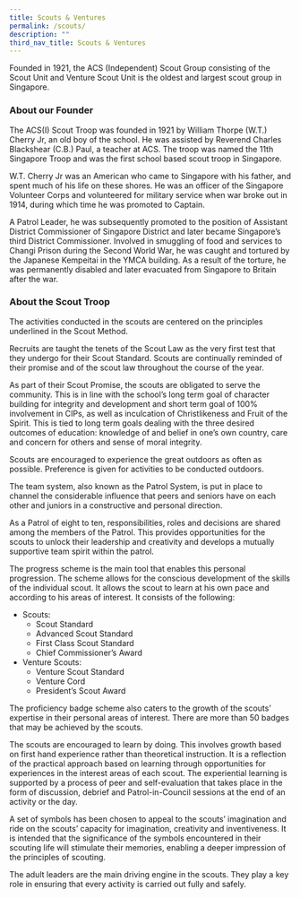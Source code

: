 ```yaml
---
title: Scouts & Ventures
permalink: /scouts/
description: ""
third_nav_title: Scouts & Ventures
---
```


Founded in 1921, the ACS (Independent) Scout Group consisting of the Scout Unit and Venture Scout Unit is the oldest and largest scout group in Singapore.

### About our Founder

The ACS(I) Scout Troop was founded in 1921 by William Thorpe (W.T.) Cherry Jr, an old boy of the school. He was assisted by Reverend Charles Blackshear (C.B.) Paul, a teacher at ACS. The troop was named the 11th Singapore Troop and was the first school based scout troop in Singapore.

W.T. Cherry Jr was an American who came to Singapore with his father, and spent much of his life on these shores. He was an officer of the Singapore Volunteer Corps and volunteered for military service when war broke out in 1914, during which time he was promoted to Captain.

A Patrol Leader, he was subsequently promoted to the position of Assistant District Commissioner of Singapore District and later became Singapore’s third District Commissioner. Involved in smuggling of food and services to Changi Prison during the Second World War, he was caught and tortured by the Japanese Kempeitai in the YMCA building. As a result of the torture, he was permanently disabled and later evacuated from Singapore to Britain after the war.

### About the Scout Troop

The activities conducted in the scouts are centered on the principles underlined in the Scout Method.

Recruits are taught the tenets of the Scout Law as the very first test that they undergo for their Scout Standard. Scouts are continually reminded of their promise and of the scout law throughout the course of the year.

As part of their Scout Promise, the scouts are obligated to serve the community. This is in line with the school’s long term goal of character building for integrity and development and short term goal of 100% involvement in CIPs, as well as inculcation of Christlikeness and Fruit of the Spirit. This is tied to long term goals dealing with the three desired outcomes of education: knowledge of and belief in one’s own country, care and concern for others and sense of moral integrity.

Scouts are encouraged to experience the great outdoors as often as possible. Preference is given for activities to be conducted outdoors.

The team system, also known as the Patrol System, is put in place to channel the considerable influence that peers and seniors have on each other and juniors in a constructive and personal direction.

As a Patrol of eight to ten, responsibilities, roles and decisions are shared among the members of the Patrol. This provides opportunities for the scouts to unlock their leadership and creativity and develops a mutually supportive team spirit within the patrol.

The progress scheme is the main tool that enables this personal progression. The scheme allows for the conscious development of the skills of the individual scout. It allows the scout to learn at his own pace and according to his areas of interest. It consists of the following:

*   Scouts:
    *   Scout Standard
    *   Advanced Scout Standard
    *   First Class Scout Standard
    *   Chief Commissioner’s Award
*   Venture Scouts:
    *   Venture Scout Standard
    *   Venture Cord
    *   President’s Scout Award

The proficiency badge scheme also caters to the growth of the scouts’ expertise in their personal areas of interest. There are more than 50 badges that may be achieved by the scouts.

The scouts are encouraged to learn by doing. This involves growth based on first hand experience rather than theoretical instruction. It is a reflection of the practical approach based on learning through opportunities for experiences in the interest areas of each scout. The experiential learning is supported by a process of peer and self-evaluation that takes place in the form of discussion, debrief and Patrol-in-Council sessions at the end of an activity or the day.

A set of symbols has been chosen to appeal to the scouts’ imagination and ride on the scouts’ capacity for imagination, creativity and inventiveness. It is intended that the significance of the symbols encountered in their scouting life will stimulate their memories, enabling a deeper impression of the principles of scouting.

The adult leaders are the main driving engine in the scouts. They play a key role in ensuring that every activity is carried out fully and safely.
